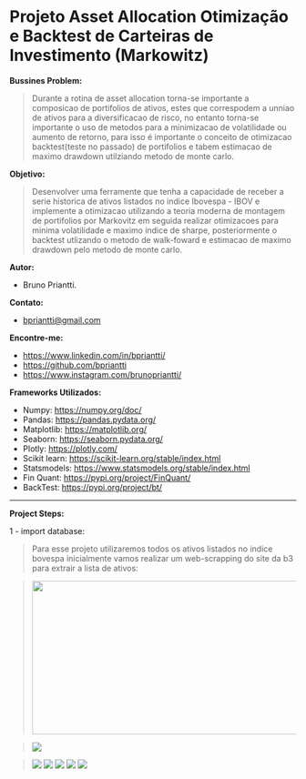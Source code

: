 # Projeto Asset Allocation Otimização e Backtest de Carteiras de Investimento (Markowitz)

__Bussines Problem:__

> Durante a rotina de asset allocation torna-se importante a composicao de portifolios de ativos, estes que correspodem a unniao de ativos para a diversificacao de risco, no entanto torna-se importante o uso de metodos para a minimizacao de volatilidade ou aumento de retorno, para isso é importante o conceito de otimizacao backtest(teste no passado) de portifolios e tabem estimacao de maximo drawdown utilziando metodo de monte carlo.

__Objetivo:__

> Desenvolver uma ferramente que tenha a capacidade de receber a serie historica de ativos listados no indice Ibovespa - IBOV e implemente a otimizacao utilizando a teoria moderna de montagem de portifolios por Markovitz em seguida realizar otimizacoes para minima volatilidade e maximo indice de sharpe, posteriormente o backtest utlizando o metodo de walk-foward e estimacao de maximo drawdown pelo metodo de monte carlo.

__Autor:__  
   - Bruno Priantti.
    
__Contato:__  
  - bpriantti@gmail.com

__Encontre-me:__  
   -  https://www.linkedin.com/in/bpriantti/  
   -  https://github.com/bpriantti
   -  https://www.instagram.com/brunopriantti/
   
__Frameworks Utilizados:__

- Numpy: https://numpy.org/doc/  
- Pandas: https://pandas.pydata.org/
- Matplotlib: https://matplotlib.org/ 
- Seaborn: https://seaborn.pydata.org/  
- Plotly: https://plotly.com/  
- Scikit learn: https://scikit-learn.org/stable/index.html
- Statsmodels: https://www.statsmodels.org/stable/index.html
- Fin Quant: https://pypi.org/project/FinQuant/
- BackTest: https://pypi.org/project/bt/
___

__Project Steps:__

1 - import database:

> Para esse projeto utilizaremos todos os ativos listados no indice bovespa inicialmente vamos realizar um web-scrapping do site da b3 para extrair a lista de ativos:

   > <img src="https://github.com/bpriantti/projeto_asset_allocation_otimizacao_e_backtest_carteiras_de_investimento/blob/main/files_/image_1.png?raw=true"  width="800" height = "270">


   > <img src="https://github.com/bpriantti/projeto_asset_allocation_otimizacao_e_backtest_carteiras_de_investimento/blob/main/files_/image_2.png?raw=true">

   > <img src="https://github.com/bpriantti/projeto_asset_allocation_otimizacao_e_backtest_carteiras_de_investimento/blob/main/files_/image_3.png?raw=true">
   > <img src="https://github.com/bpriantti/projeto_asset_allocation_otimizacao_e_backtest_carteiras_de_investimento/blob/main/files_/image_4.png?raw=true">
   > <img src="https://github.com/bpriantti/projeto_asset_allocation_otimizacao_e_backtest_carteiras_de_investimento/blob/main/files_/image_5.png?raw=true">
   > <img src="https://github.com/bpriantti/projeto_asset_allocation_otimizacao_e_backtest_carteiras_de_investimento/blob/main/files_/image_7.png?raw=true">
   > <img src="https://github.com/bpriantti/projeto_asset_allocation_otimizacao_e_backtest_carteiras_de_investimento/blob/main/files_/image_6.png?raw=true">

